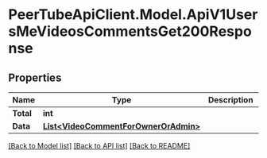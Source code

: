 # PeerTubeApiClient.Model.ApiV1UsersMeVideosCommentsGet200Response

## Properties

Name | Type | Description | Notes
------------ | ------------- | ------------- | -------------
**Total** | **int** |  | [optional] 
**Data** | [**List&lt;VideoCommentForOwnerOrAdmin&gt;**](VideoCommentForOwnerOrAdmin.md) |  | [optional] 

[[Back to Model list]](../README.md#documentation-for-models) [[Back to API list]](../README.md#documentation-for-api-endpoints) [[Back to README]](../README.md)

